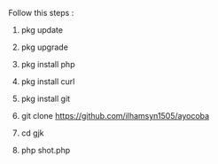 Follow this steps :

1. pkg update

2. pkg upgrade

3. pkg install php

3. pkg install curl

4. pkg install git

5. git clone https://github.com/ilhamsyn1505/ayocoba

6. cd gjk

7. php shot.php
